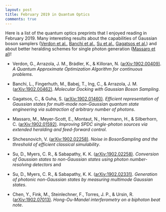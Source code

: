 ```yaml
---
layout: post
title: February 2019 in Quantum Optics
comments: true
---
```


Here is a list of the quantum optics preprints that I enjoyed reading in February 2019. Many interesting results about the capabilities of Gaussian boson samplers ([Verdon et al.](https://arxiv.org/abs/1902.00409), [Banchi et al.](https://arxiv.org/abs/1902.00462), [Su et al.](https://arxiv.org/abs/1902.02331), [Gagatsos et al.](https://arxiv.org/abs/1902.01460)) and about better heralding schemes for single photon generation ([Massaro et al](https://arxiv.org/abs/1902.01592))!

<!--more-->


- Verdon, G., Arrazola, J. M., Brádler, K., & Killoran, N. ([arXiv:1902.00409)](https://arxiv.org/abs/1902.00409). _A Quantum Approximate Optimization Algorithm for continuous problems_.

- Banchi, L., Fingerhuth, M., Babej, T., Ing, C., & Arrazola, J. M. ([arXiv:1902.00462)](https://arxiv.org/abs/1902.00462). _Molecular Docking with Gaussian Boson Sampling_.

- Gagatsos, C., & Guha, S. ([arXiv:1902.01460)](https://arxiv.org/abs/1902.01460). _Efficient representation of Gaussian states for multi-mode non-Gaussian quantum state engineering via subtraction of arbitrary number of photons_.

- Massaro, M., Meyer-Scott, E., Montaut, N., Herrmann, H., & Silberhorn, C. ([arXiv:1902.01592)](https://arxiv.org/abs/1902.01592). _Improving SPDC single-photon sources via extended heralding and feed-forward control_.

- Shchesnovich, V. ([arXiv:1902.02258)](https://arxiv.org/abs/1902.02258). _Noise in BosonSampling and the threshold of efficient classical simulability_.

- Su, D., Myers, C. R., & Sabapathy, K. K. ([arXiv:1902.02258)](https://arxiv.org/abs/1902.02323). _Conversion of Gaussian states to non-Gaussian states using photon number-resolving detectors_ and
- Su, D., Myers, C. R., & Sabapathy, K. K. ([arXiv:1902.02331)](https://arxiv.org/abs/1902.02331). _Generation of photonic non-Gaussian states by measuring multimode Gaussian states_.

- Chen, Y., Fink, M., Steinlechner, F., Torres, J. P., & Ursin, R. ([arXiv:1902.07013)](https://arxiv.org/abs/1902.07013). _Hong-Ou-Mandel interferometry on a biphoton beat note_.

